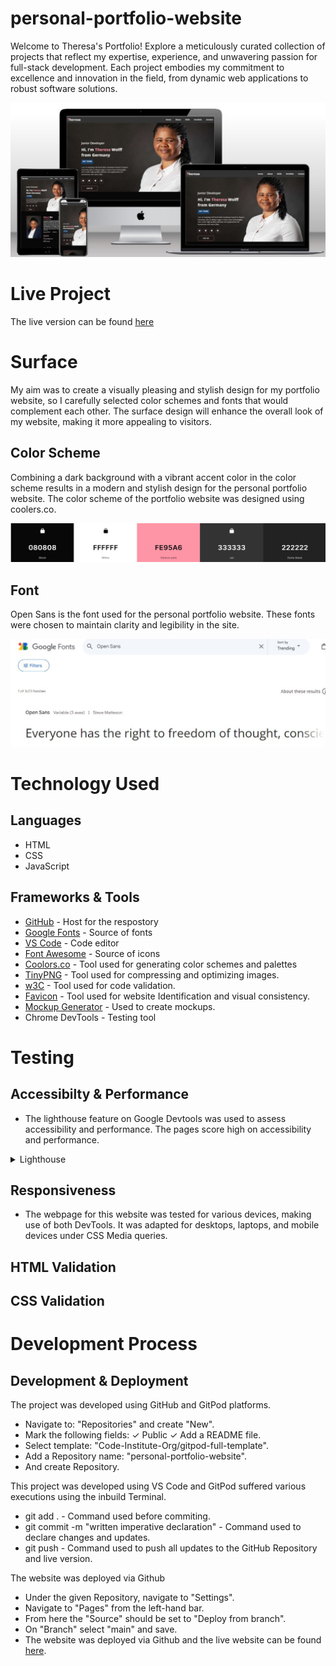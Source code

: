 # personal-portfolio-website
Welcome to Theresa's Portfolio! Explore a meticulously curated collection of projects that reflect my expertise, experience, and unwavering passion for full-stack development. Each project embodies my commitment to excellence and innovation in the field, from dynamic web applications to robust software solutions.

![Mockup](readme_img/mockup-personal-portfolio.jpg)

# Live Project
The live version can be found [here](https://th-1982.github.io/personal-portfolio-website/)

# Surface
My aim was to create a visually pleasing and stylish design for my portfolio website, so I carefully selected color schemes and fonts that would complement each other. The surface design will enhance the overall look of my website, making it more appealing to visitors.

## Color Scheme
Combining a dark background with a vibrant accent color in the color scheme results in a modern and stylish design for the personal portfolio website. The color scheme of the portfolio website was designed using coolers.co.

![Color Scheme](readme_img/color-scheme-portfolio-personal.jpg)

## Font
Open Sans is the font used for the personal portfolio website. These fonts were chosen to maintain clarity and legibility in the site.

![Fonts](readme_img/fonts-personal-portfolio.jpg)

# Technology Used

## Languages
* HTML
* CSS
* JavaScript

## Frameworks & Tools
* [GitHub](https://github.com/) - Host for the respostory
* [Google Fonts](https://fonts.google.com/) - Source of fonts
* [VS Code](https://code.visualstudio.com/) - Code editor
* [Font Awesome](https://fontawesome.com/) - Source of icons
* [Coolors.co](https://coolors.co/) - Tool used for generating color schemes and palettes
* [TinyPNG](https://tinypng.com/) - Tool used for compressing and optimizing images.
* [w3C](https://validator.w3.org/) - Tool used for code validation.
* [Favicon](https://favicon.io/) - Tool used for website Identification  and visual consistency.
* [Mockup Generator](https://techsini.com/multi-mockup/) - Used to create mockups.
* Chrome DevTools - Testing tool

# Testing 
## Accessibilty & Performance
* The lighthouse feature on Google Devtools was used to assess accessibility and performance. The pages score high on accessibility and performance.  

<details>
  <summary>Lighthouse</summary>
  <img src="readme_img/portfolio-lighthouse-desktop - Kopie.jpg" width="750">
  </details>

## Responsiveness
* The webpage for this website was tested for various devices, making use of both DevTools.
It was adapted for desktops, laptops, and mobile devices under CSS Media queries.

## HTML Validation

## CSS Validation

# Development Process
## Development & Deployment
The project was developed using GitHub and GitPod platforms.

* Navigate to: "Repositories" and create "New".
* Mark the following fields: ✓ Public ✓ Add a README file.
* Select template: "Code-Institute-Org/gitpod-full-template".
* Add a Repository name: "personal-portfolio-website".
* And create Repository.

This project was developed using VS Code and GitPod suffered various executions using the inbuild Terminal.
* git add . - Command used before commiting.
* git commit -m "written imperative declaration" - Command used to declare changes and updates.
* git push - Command used to push all updates to the GitHub Repository and live version.


The website was deployed via Github
* Under the given Repository, navigate to "Settings".
* Navigate to "Pages" from the left-hand bar.
* From here the "Source" should be set to "Deploy from branch".
* On "Branch" select "main" and save.
* The website was deployed via Github and the live website can be found [here](https://th-1982.github.io/personal-portfolio-website/).


